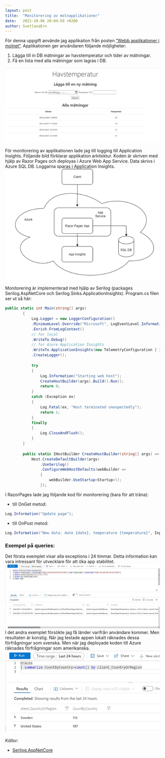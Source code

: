 ```yaml
---
layout: post
title:  "Monitorering av molnapplikationer"
date:   2021-10-06 20:04:59 +0200
author: SvetlanaErn
---
```

För denna uppgift använde jag applikation från posten [”Webb applikationer i molnet”](https://svetlanaern.github.io/2021/09/24/webb-applikationer-i-molnet.html). Applikationen ger användaren följande möjligheter:
1. Lägga till in DB mätningar av havstemperatur och tider av mätningar.
2. Få en lista med alla mätningar som lagras i DB.
<img src="/interface.jpg"/>


För monitorering av applikationen lade jag till logging till Application Insights. Följande bild förklarar applikation arkitektur. Koden är skriven med hjälp av Razor Pages och deployas i Azure Web App Service. Data skrivs i Azure SQL DB. Loggarna sparas i Application Insights.   
<img src="/Post_9_1.png"/>


Monitorering är implementerad med hjälp av Serilog (packages Serilog.AspNetCore och Serilog.Sinks.ApplicationInsights). Program.cs filen ser ut så här:


```csharp
public static int Main(string[] args)
        {
            Log.Logger = new LoggerConfiguration()
            .MinimumLevel.Override("Microsoft", LogEventLevel.Information)
            .Enrich.FromLogContext()
            // for local
            .WriteTo.Debug()
            // for Azure Application Insights
            .WriteTo.ApplicationInsights(new TelemetryConfiguration { InstrumentationKey = "***" }, TelemetryConverter.Traces)
            .CreateLogger();

            try
            {
                Log.Information("Starting web host");
                CreateHostBuilder(args).Build().Run();
                return 0;
            }
            catch (Exception ex)
            {
                Log.Fatal(ex, "Host terminated unexpectedly");
                return 1;
            }
            finally
            {
                Log.CloseAndFlush();
            }
        }

        public static IHostBuilder CreateHostBuilder(string[] args) =>
            Host.CreateDefaultBuilder(args)
                .UseSerilog()
                .ConfigureWebHostDefaults(webBuilder =>
                {
                    webBuilder.UseStartup<Startup>();
                });
```


I RazorPages lade jag följande kod för monitorering (bara för att träna):

* till OnGet metod:
```csharp
Log.Information("Update page");
```
* till OnPost metod:
```csharp
Log.Information("New data: date {date}, temperature {temperature}", Input.DateTime, Input.Temperature);
```

### Exempel på queries:
Det första exemplet visar alla exceptions i 24 timmar. Detta information kan vara intressant för utvecklare för att öka app stabilitet.
<img src="/Post_9_2.jpg"/>
I det andra exemplet försökte jag få länder varifrån användare kommer. Men resultaten är konstig. När jag testade appen lokalt räknades dessa förfrågningar som svenska. Men när jag deployade koden till Azure räknades förfrågningar som amerikanska.   
<img src="/Post_9_3.jpg"/>


*Källor:*


* [Serilog.AspNetCore](https://github.com/serilog/serilog-aspnetcore#serilogaspnetcore---)





